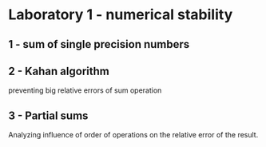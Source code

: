 # Laboratory 1 - numerical stability
## 1 - sum of single precision numbers
## 2 - Kahan algorithm
preventing big relative errors of sum operation
## 3 - Partial sums
Analyzing influence of order of operations on the relative error of the result.
